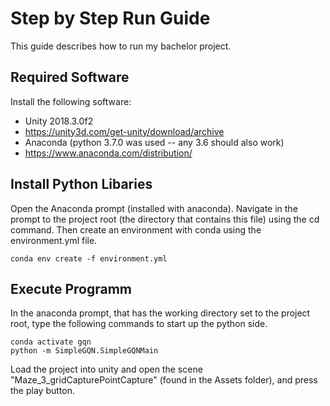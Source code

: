 # Step by Step Run Guide
This guide describes how to run my bachelor project.

## Required Software
Install the following software:
- Unity 2018.3.0f2
 - https://unity3d.com/get-unity/download/archive
- Anaconda (python 3.7.0 was used -- any 3.6 should also work)
 - https://www.anaconda.com/distribution/

## Install Python Libaries
Open the Anaconda prompt (installed with anaconda).
Navigate in the prompt to the project root (the directory that contains this file) using the cd command.
Then create an environment with conda using the environment.yml file.
```
conda env create -f environment.yml
```

## Execute Programm
In the anaconda prompt, that has the working directory set to the project root, type the following commands to start up the python side.
```
conda activate gqn
python -m SimpleGQN.SimpleGQNMain
```

Load the project into unity and open the scene "Maze_3_gridCapturePointCapture" (found in the Assets folder), and press the play button.
